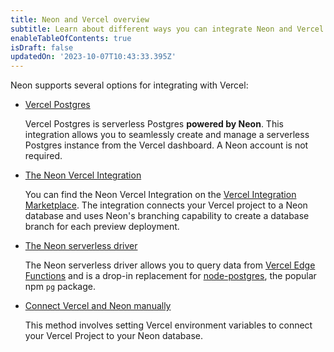 ```yaml
---
title: Neon and Vercel overview
subtitle: Learn about different ways you can integrate Neon and Vercel
enableTableOfContents: true
isDraft: false
updatedOn: '2023-10-07T10:43:33.395Z'
---
```


Neon supports several options for integrating with Vercel:

- [Vercel Postgres](/docs/guides/vercel-postgres)
  
  Vercel Postgres is serverless Postgres **powered by Neon**. This integration allows you to seamlessly create and manage a serverless Postgres instance from the Vercel dashboard. A Neon account is not required.
- [The Neon Vercel Integration](/docs/guides/vercel)
  
  You can find the Neon Vercel Integration on the [Vercel Integration Marketplace](https://vercel.com/integrations/neon). The integration connects your Vercel project to a Neon database and uses Neon's branching capability to create a database branch for each preview deployment.
- [The Neon serverless driver](/docs/serverless/serverless-driver)
  
  The Neon serverless driver allows you to query data from [Vercel Edge Functions](https://vercel.com/docs/concepts/functions/edge-functions) and is a drop-in replacement for [node-postgres](https://node-postgres.com/), the popular npm `pg` package.  
- [Connect Vercel and Neon manually](/docs/guides/vercel-manual)
  
  This method involves setting Vercel environment variables to connect your Vercel Project to your Neon database.
